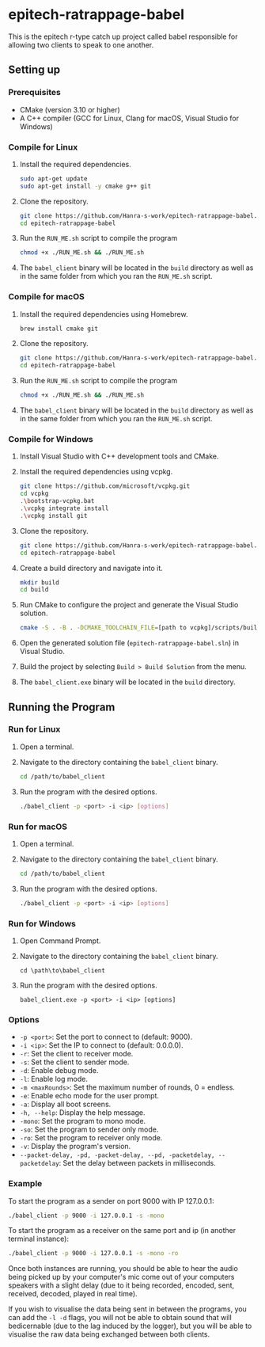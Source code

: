 # epitech-ratrappage-babel

This is the epitech r-type catch up project called babel responsible for allowing two clients to speak to one another.

## Setting up

### Prerequisites

- CMake (version 3.10 or higher)
- A C++ compiler (GCC for Linux, Clang for macOS, Visual Studio for Windows)

### Compile for Linux

1. Install the required dependencies.

   ```sh
   sudo apt-get update
   sudo apt-get install -y cmake g++ git
   ```

2. Clone the repository.

   ```sh
   git clone https://github.com/Hanra-s-work/epitech-ratrappage-babel.git
   cd epitech-ratrappage-babel
   ```

3. Run the `RUN_ME.sh` script to compile the program

   ```sh
   chmod +x ./RUN_ME.sh && ./RUN_ME.sh
   ```

4. The `babel_client` binary will be located in the `build` directory as well as in the same folder from which you ran the `RUN_ME.sh` script.

### Compile for macOS

1. Install the required dependencies using Homebrew.

   ```sh
   brew install cmake git
   ```

2. Clone the repository.

   ```sh
   git clone https://github.com/Hanra-s-work/epitech-ratrappage-babel.git
   cd epitech-ratrappage-babel
   ```

3. Run the `RUN_ME.sh` script to compile the program

   ```sh
   chmod +x ./RUN_ME.sh && ./RUN_ME.sh
   ```

4. The `babel_client` binary will be located in the `build` directory as well as in the same folder from which you ran the `RUN_ME.sh` script.

### Compile for Windows

1. Install Visual Studio with C++ development tools and CMake.
2. Install the required dependencies using vcpkg.

   ```sh
   git clone https://github.com/microsoft/vcpkg.git
   cd vcpkg
   .\bootstrap-vcpkg.bat
   .\vcpkg integrate install
   .\vcpkg install git
   ```

3. Clone the repository.

   ```sh
   git clone https://github.com/Hanra-s-work/epitech-ratrappage-babel.git
   cd epitech-ratrappage-babel
   ```

4. Create a build directory and navigate into it.

   ```sh
   mkdir build
   cd build
   ```

5. Run CMake to configure the project and generate the Visual Studio solution.

   ```sh
   cmake -S . -B . -DCMAKE_TOOLCHAIN_FILE=[path to vcpkg]/scripts/buildsystems/vcpkg.cmake
   ```

6. Open the generated solution file (`epitech-ratrappage-babel.sln`) in Visual Studio.
7. Build the project by selecting `Build > Build Solution` from the menu.

8. The `babel_client.exe` binary will be located in the `build` directory.

## Running the Program

### Run for Linux

1. Open a terminal.
2. Navigate to the directory containing the `babel_client` binary.

   ```sh
   cd /path/to/babel_client
   ```

3. Run the program with the desired options.

   ```sh
   ./babel_client -p <port> -i <ip> [options]
   ```

### Run for macOS

1. Open a terminal.
2. Navigate to the directory containing the `babel_client` binary.

   ```sh
   cd /path/to/babel_client
   ```

3. Run the program with the desired options.

   ```sh
   ./babel_client -p <port> -i <ip> [options]
   ```

### Run for Windows

1. Open Command Prompt.
2. Navigate to the directory containing the `babel_client` binary.

   ```batch
   cd \path\to\babel_client
   ```

3. Run the program with the desired options.

   ```batch
   babel_client.exe -p <port> -i <ip> [options]
   ```

### Options

- `-p <port>`: Set the port to connect to (default: 9000).
- `-i <ip>`: Set the IP to connect to (default: 0.0.0.0).
- `-r`: Set the client to receiver mode.
- `-s`: Set the client to sender mode.
- `-d`: Enable debug mode.
- `-l`: Enable log mode.
- `-m <maxRounds>`: Set the maximum number of rounds, 0 = endless.
- `-e`: Enable echo mode for the user prompt.
- `-a`: Display all boot screens.
- `-h, --help`: Display the help message.
- `-mono`: Set the program to mono mode.
- `-so`: Set the program to sender only mode.
- `-ro`: Set the program to receiver only mode.
- `-v`: Display the program's version.
- `--packet-delay, -pd, -packet-delay, --pd, -packetdelay, --packetdelay`: Set the delay between packets in milliseconds.

### Example

To start the program as a sender on port 9000 with IP 127.0.0.1:

```sh
./babel_client -p 9000 -i 127.0.0.1 -s -mono
```

To start the program as a receiver on the same port and ip (in another terminal instance):

```sh
./babel_client -p 9000 -i 127.0.0.1 -s -mono -ro
```

Once both instances are running, you should be able to hear the audio being picked up by your computer's mic come out of your computers speakers with a slight delay (due to it being recorded, encoded, sent, received, decoded, played in real time).

If you wish to visualise the data being sent in between the programs, you can add the `-l -d` flags, you will not be able to obtain sound that will bedicernable (due to the lag induced by the logger), but you will be able to visualise the raw data being exchanged between both clients.
